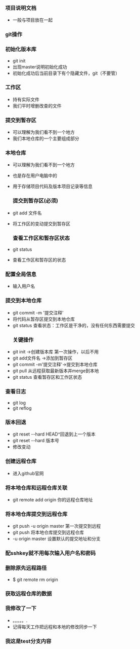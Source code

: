 ### 项目说明文档
- 一般与项目放在一起
### git操作

### 初始化版本库
- git init
- 出现master说明初始化成功
- 初始化成功后当前目录下有个隐藏文件，git（不要管）
### 工作区
- 持有实际文件
- 我们平时增删改查的文件
  
### 提交到暂存区
- 可以理解为我们看不到一个地方
- 我们本地仓库的一个主要组成部分
### 本地仓库
- 可以理解为我们看不到一个地方
- 也是存在用户电脑中的
- 用于存储项目代码及版本项目记录等信息
  ### 提交到暂存区(必须)

- git add 文件名
- 将工作区的变动提交到暂存区
  ### 查看工作区和暂存区状态
- git status
- 查看工作区和暂存区的状态
### 配置全局信息
- 输入用户名
### 提交到本地仓库
- git commit -m '提交注释'
- 将代码从暂存区提交到本地仓库
- git status 查看状态：工作区是干净的，没有任何东西需要提交
  ### 关键操作
- git init ->创建版本库   第一次操作，以后不用
- git add文件名 ->添加到暂存区
- git commit -m'提交注释'->提交到本地仓库
- git pull  从远程获取最新版本并merge到本地
- git status 查看暂存区和工作区状态
### 查看日志
- git log
- git reflog
### 版本回退
- git reset --hard HEAD^回退到上一个版本
- git reset --hard 版本号
- 修改变动
### 创建远程仓库
- 进入github官网
### 将本地仓库和远程仓库关联
- git remote add origin 你的远程仓库地址
### 将本地仓库提交到远程仓库
- git push -u origin master  第一次提交到远程
- git push 将本地仓库提交到远程仓库
- -u origin master 设置默认的提交地址和分支
### 配sshkey就不用每次输入用户名和密码
### 删除原先远程路径
- $ git remote rm origin
### 获取远程仓库的数据
### 我修改了一下
- 。。。。。.
- 记得每天工作把远程和本地的修改同步一下
### 我这是test分支内容